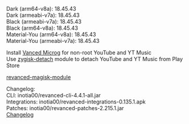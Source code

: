 Dark (arm64-v8a): 18.45.43  
Dark (armeabi-v7a): 18.45.43  
Black (armeabi-v7a): 18.45.43  
Black (arm64-v8a): 18.45.43  
Material-You (arm64-v8a): 18.45.43  
Material-You (armeabi-v7a): 18.45.43  

Install [Vanced Microg](https://github.com/inotia00/VancedMicroG/releases) for non-root YouTube and YT Music  
Use [zygisk-detach](https://github.com/j-hc/zygisk-detach) module to detach YouTube and YT Music from Play Store  

[revanced-magisk-module](https://github.com/j-hc/revanced-magisk-module)  

Changelog:  
CLI: inotia00/revanced-cli-4.4.1-all.jar  
Integrations: inotia00/revanced-integrations-0.135.1.apk  
Patches: inotia00/revanced-patches-2.215.1.jar  
[Changelog](https://github.com/inotia00/revanced-patches/releases/tag/v2.215.1)  
